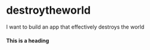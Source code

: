 # destroytheworld
I want to build an app that effectively destroys the world
#### This is a heading
